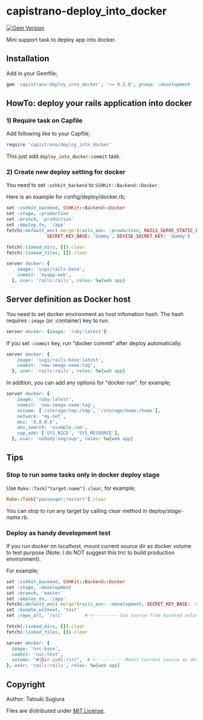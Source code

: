 # capistrano-deploy\_into\_docker

[![Gem Version](https://badge.fury.io/rb/capistrano-deploy_into_docker.svg)](https://badge.fury.io/rb/capistrano-deploy_into_docker)

Mini support task to deploy app into docker.

## Installation

Add in your Gemfile;

```ruby
gem 'capistrano-deploy_into_docker', '>= 0.2.0', group: :development
```

## HowTo: deploy your rails application into docker

### 1) Require task on Capfile

Add following like to your Capfile;

```ruby
require 'capistrano/deploy_into_docker'
```

This just add `deploy_into_docker:commit` task.

### 2) Create new deploy setting for docker

You need to set `:sshkit_backend` to `SSHKit::Backend::Docker`.

Here is an example for config/deploy/docker.rb;

```ruby
set :sshkit_backend, SSHKit::Backend::Docker
set :stage, :production
set :branch, 'production'
set :deploy_to, '/app'
fetch(:default_env).merge!(rails_env: :production, RAILS_SERVE_STATIC_FILES: 1,
			   SECRET_KEY_BASE: 'dummy', DEVISE_SECRET_KEY: 'dummy')

fetch(:linked_dirs, []).clear
fetch(:linked_files, []).clear

server docker: {
    image: 'sugi/rails-base',
    commit: 'myapp-web',
  }, user: 'rails:rails', roles: %w{web app}
```

## Server definition as Docker host

You need to set docker environment as host infomation hash.
The hash requires `:image` (or :container) key to run.

```ruby
server docker: {image: 'ruby:latest'}
```

If you set `:commit` key, run "docker commit" after deploy automatically.

```ruby
server docker: {
    image: 'sugi/rails-base:latest',
    commit: 'new-image-name:tag',
  }, user: 'rails:rails', roles: %w{web app}
```

In addtion, you can add any options for "docker run". for example;

```ruby
server docker: {
    image: 'ruby:latest',
    commit: 'new-image-name:tag',
    volume: ['/storage/tmp:/tmp', '/storage/home:/home'],
    network: 'my-net',
    dns: '8.8.8.8',
    dns_search: 'example.com',
    cap_add: ['SYS_NICE', 'SYS_RESOURCE'],
  }, user: 'nobody:nogroup', roles: %w{web app}
```

## Tips

### Stop to run some tasks only in docker deploy stage

Use `Rake::Task["target:name"].clear`, for example;

```ruby
Rake::Task["passenger:restart"].clear
```

You can stop to run any target by calling clear method in deploy/_stage-name_.rb.

### Deploy as handy development test

If you run docker on localhost, mount current source dir as docker volume to test purpose
(Note: I do NOT suggest this tric to build production environment).

For example;

```ruby
set :sshkit_backend, SSHKit::Backend::Docker
set :stage, :development
set :branch, 'master'
set :deploy_to, '/app'
fetch(:default_env).merge!(rails_env: :development, SECRET_KEY_BASE: 'dummy', DEVISE_SECRET_KEY: 'dummy')
set :bundle_without, 'test'
set :repo_url, '/src'        # <--------- Use source from mounted volume.

fetch(:linked_dirs, []).clear
fetch(:linked_files, []).clear

server docker: {
  image: 'nvc-base',
  commit: 'nvc-test',
  volume: "#{Dir.pwd}:/src",  # <---------- Mount current source as docker volume.
}, user: 'rails:rails', roles: %w{web app}
```

## Copyright

Author: Tatsuki Sugiura

Files are distributed under [MIT License](https://opensource.org/licenses/MIT).

